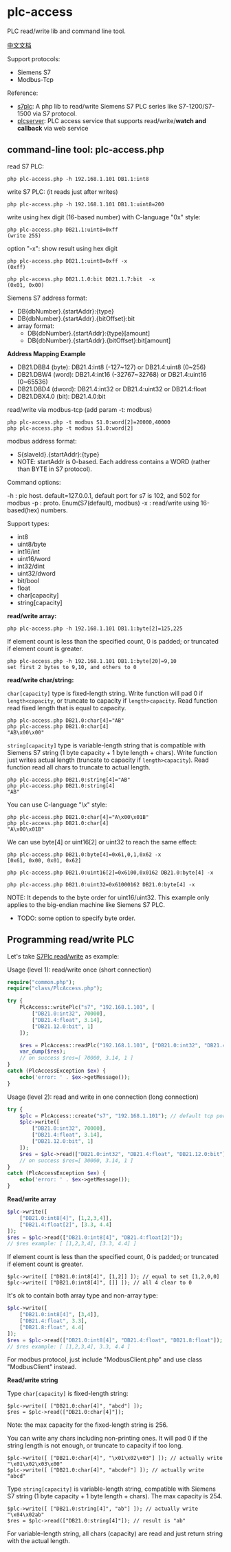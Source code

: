 # plc-access

PLC read/write lib and command line tool.

[中文文档](README-zh.md)

Support protocols:

- Siemens S7
- Modbus-Tcp

Reference:

- [s7plc](https://github.com/skyshore2001/s7plc/): A php lib to read/write Siemens S7 PLC series like S7-1200/S7-1500 via S7 protocol.
- [plcserver](https://github.com/skyshore2001/plcserver/): PLC access service that supports read/write/**watch and callback** via web service

## command-line tool: plc-access.php

read S7 PLC:

	php plc-access.php -h 192.168.1.101 DB1.1:int8

write S7 PLC: (it reads just after writes)

	php plc-access.php -h 192.168.1.101 DB1.1:uint8=200

write using hex digit (16-based number) with C-language "0x" style:

	php plc-access.php DB21.1:uint8=0xff
	(write 255)

option "-x": show result using hex digit

	php plc-access.php DB21.1:uint8=0xff -x
	(0xff)

	php plc-access.php DB21.1.0:bit DB21.1.7:bit  -x
	(0x01, 0x00)

Siemens S7 address format:

- DB{dbNumber}.{startAddr}:{type}
- DB{dbNumber}.{startAddr}.{bitOffset}:bit
- array format:
  - DB{dbNumber}.{startAddr}:{type}[amount]
  - DB{dbNumber}.{startAddr}.{bitOffset}:bit[amount]

**Address Mapping Example**

- DB21.DBB4 (byte): DB21.4:int8 (-127~127) or DB21.4:uint8 (0~256)
- DB21.DBW4 (word): DB21.4:int16 (-32767~32768) or DB21.4:uint16 (0~65536)
- DB21.DBD4 (dword): DB21.4:int32 or DB21.4:uint32 or DB21.4:float
- DB21.DBX4.0 (bit): DB21.4.0:bit

read/write via modbus-tcp (add param -t: modbus)

	php plc-access.php -t modbus S1.0:word[2]=20000,40000
	php plc-access.php -t modbus S1.0:word[2]

modbus address format:

- S{slaveId}.{startAddr}:{type}
- NOTE: startAddr is 0-based. Each address contains a WORD (rather than BYTE in S7 protocol).

Command options:

-h : plc host. default=127.0.0.1, default port for s7 is 102, and 502 for modbus
-p : proto. Enum(S7(default), modbus)
-x : read/write using 16-based(hex) numbers.

Support types:

- int8
- uint8/byte
- int16/int
- uint16/word
- int32/dint
- uint32/dword
- bit/bool
- float
- char[capacity]
- string[capacity]

**read/write array:**

	php plc-access.php -h 192.168.1.101 DB1.1:byte[2]=125,225

If element count is less than the specified count, 0 is padded; 
or truncated if element count is greater.

	php plc-access.php -h 192.168.1.101 DB1.1:byte[20]=9,10
	set first 2 bytes to 9,10, and others to 0

**read/write char/string:**

`char[capacity]` type is fixed-length string. Write function will pad 0 if `length<capacity`, or truncate to capacity if `length>capacity`.
Read function read fixed length that is equal to capacity.

	php plc-access.php DB21.0:char[4]="AB"
	php plc-access.php DB21.0:char[4]
	"AB\x00\x00"

`string[capacity]` type is variable-length string that is compatible with Siemens S7 string (1 byte capacity + 1 byte length + chars).
Write function just writes actual length (truncate to capacity if `length>capacity`).
Read function read all chars to truncate to actual length.

	php plc-access.php DB21.0:string[4]="AB"
	php plc-access.php DB21.0:string[4]
	"AB"

You can use C-language "\x" style:

	php plc-access.php DB21.0:char[4]="A\x00\x01B"
	php plc-access.php DB21.0:char[4]
	"A\x00\x01B"

We can use byte[4] or uint16[2] or uint32 to reach the same effect:

	php plc-access.php DB21.0:byte[4]=0x61,0,1,0x62 -x
	[0x61, 0x00, 0x01, 0x62]

	php plc-access.php DB21.0:uint16[2]=0x6100,0x0162 DB21.0:byte[4] -x

	php plc-access.php DB21.0:uint32=0x61000162 DB21.0:byte[4] -x

NOTE: It depends to the byte order for uint16/uint32. This example only applies to the big-endian machine like Siemens S7 PLC.

- TODO: some option to specify byte order.

## Programming read/write PLC

Let's take [S7Plc read/write](https://github.com/skyshore2001/s7plc/) as example:

Usage (level 1): read/write once (short connection)

```php
require("common.php");
require("class/PlcAccess.php");

try {
	PlcAccess::writePlc("s7", "192.168.1.101", [
		["DB21.0:int32", 70000],
		["DB21.4:float", 3.14],
		["DB21.12.0:bit", 1]
	]);

	$res = PlcAccess::readPlc("192.168.1.101", ["DB21.0:int32", "DB21.4:float", "DB21.12.0:bit"]);
	var_dump($res);
	// on success $res=[ 70000, 3.14, 1 ]
}
catch (PlcAccessException $ex) {
	echo('error: ' . $ex->getMessage());
}
```

Usage (level 2): read and write in one connection (long connection)

```php
try {
	$plc = PlcAccess::create("s7", "192.168.1.101"); // default tcp port 102: "192.168.1.101:102"
	$plc->write([
		["DB21.0:int32", 70000],
		["DB21.4:float", 3.14],
		["DB21.12.0:bit", 1]
	]);
	$res = $plc->read(["DB21.0:int32", "DB21.4:float", "DB21.12.0:bit"]);
	// on success $res=[ 30000, 3.14, 1 ]
}
catch (PlcAccessException $ex) {
	echo('error: ' . $ex->getMessage());
}
```

**Read/write array**

```php
$plc->write([
	["DB21.0:int8[4]", [1,2,3,4]],
	["DB21.4:float[2]", [3.3, 4.4]
]);
$res = $plc->read(["DB21.0:int8[4]", "DB21.4:float[2]"]);
// $res example: [ [1,2,3,4], [3.3, 4.4] ]
```

If element count is less than the specified count, 0 is padded; 
or truncated if element count is greater.

	$plc->write([ ["DB21.0:int8[4]", [1,2]] ]); // equal to set [1,2,0,0]
	$plc->write([ ["DB21.0:int8[4]", []] ]); // all 4 clear to 0

It's ok to contain both array type and non-array type:

```php
$plc->write([
	["DB21.0:int8[4]", [3,4]],
	["DB21.4:float", 3.3],
	["DB21.8:float", 4.4]
]);
$res = $plc->read(["DB21.0:int8[4]", "DB21.4:float", "DB21.8:float"]);
// $res example: [ [1,2,3,4], 3.3, 4.4 ]
```

For modbus protocol, just include "ModbusClient.php" and use class "ModbusClient" instead.

**Read/write string**

Type `char[capacity]` is fixed-length string:

	$plc->write([ ["DB21.0:char[4]", "abcd"] ]);
	$res = $plc->read(["DB21.0:char[4]"]);

Note: the max capacity for the fixed-length string is 256.

You can write any chars including non-printing ones. It will pad 0 if the string length is not enough, or truncate to capacity if too long.

	$plc->write([ ["DB21.0:char[4]", "\x01\x02\x03"] ]); // actually write "\x01\x02\x03\x00"
	$plc->write([ ["DB21.0:char[4]", "abcdef"] ]); // actually write "abcd"

Type `string[capacity]` is variable-length string, compatible with Siemens S7 string (1 byte capacity + 1 byte length + chars). The max capacity is 254.

	$plc->write([ ["DB21.0:string[4]", "ab"] ]); // actually write "\x04\x02ab"
	$res = $plc->read(["DB21.0:string[4]"]); // result is "ab"

For variable-length string, all chars (capacity) are read and just return string with the actual length.
